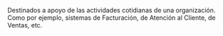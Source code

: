 Destinados a apoyo de las
actividades cotidianas de una
organización. Como por ejemplo,
sistemas de Facturación, de Atención
al Cliente, de Ventas, etc.